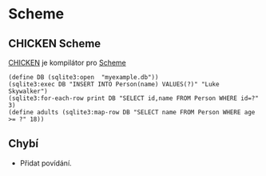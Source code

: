 Scheme
======

CHICKEN Scheme
--------------

[CHICKEN](http://www.call-with-current-continuation.org/) je kompilátor pro [Scheme](http://schemers.org/)


    (define DB (sqlite3:open  "myexample.db"))
    (sqlite3:exec DB "INSERT INTO Person(name) VALUES(?)" "Luke Skywalker")
    (sqlite3:for-each-row print DB "SELECT id,name FROM Person WHERE id=?" 3)
    (define adults (sqlite3:map-row DB "SELECT name FROM Person WHERE age >= ?" 18))

Chybí
-----

-   Přidat povídání.
